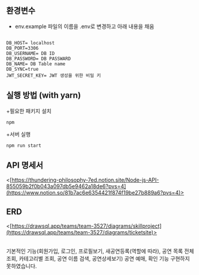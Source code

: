 ## 환경변수
+ env.example 파일의 이름을 .env로 변경하고 아래 내용을 채움
```

DB_HOST= localhost
DB_PORT=3306
DB_USERNAME= DB ID
DB_PASSWORD= DB PASSWARD
DB_NAME= DB Table name 
DB_SYNC=true
JWT_SECRET_KEY= JWT 생성을 위한 비밀 키
```

## 실행 방법 (with yarn)
+필요한 패키지 설치
```
npm
```

+서버 실행
```
npm run start
```

## API 명세서
<[https://thundering-philosophy-7ed.notion.site/Node-js-API-855059b2f0b043a097db5e9462a18de6?pvs=4](https://www.notion.so/81b7ac6e6354421f874f19be27b889a6?pvs=4)>

## ERD
<[https://drawsql.app/teams/team-3527/diagrams/skillproject](https://drawsql.app/teams/team-3527/diagrams/ticketsite)>


<br>
기본적인 기능(회원가입, 로그인, 프로필보기, 새공연등록(역할에 따라), 공연 목록 전체 조회, 카테고리별 조회, 공연 이름 검색, 공연상세보기)
공연 예매, 확인 기능 구현하지 못하였습니다.

